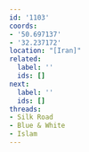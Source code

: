 ```yaml
---
id: '1103'
coords:
- '50.697137'
- '32.237172'
location: "[Iran]"
related:
  label: ''
  ids: []
next:
  label: ''
  ids: []
threads:
- Silk Road
- Blue & White
- Islam
---
```


